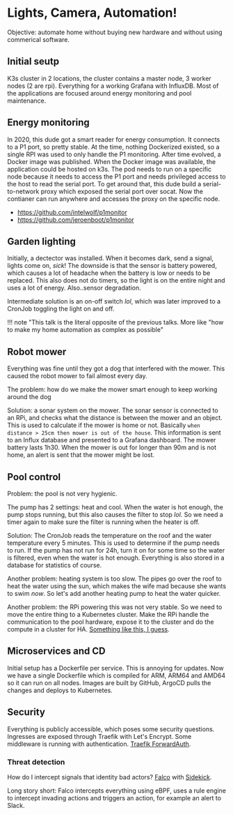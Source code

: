# Lights, Camera, Automation!

Objective: automate home without buying new hardware and without using commerical software.

## Initial seutp

K3s cluster in 2 locations, the cluster contains a master node, 3 worker nodes (2 are rpi). Everything for a working Grafana with InfluxDB.
Most of the applications are focused around energy monitoring and pool maintenance.

## Energy monitoring

In 2020, this dude got a smart reader for energy consumption. It connects to a P1 port, so pretty stable. At the time, nothing Dockerized existed, so a single RPI was used to only handle the P1 monitoring. 
After time evolved, a Docker image was published. When the Docker image was available, the application could be hosted on k3s. The pod needs to run on a specific node because it needs to access the P1 port 
and needs privileged access to the host to read the serial port. To get around that, this dude build a serial-to-network proxy which exposed the serial port over socat. Now the contianer can run anywhere and 
accesses the proxy on the specific node.

- https://github.com/intelwolf/p1monitor
- https://github.com/jeroenboot/p1monitor

## Garden lighting

Initially, a dectector was installed. When it becomes dark, send a signal, lights come on, _sick_! The downside is that the sensor is battery powered, which causes a lot of headache when the battery is low
or needs to be replaced. This also does not do timers, so the light is on the entire night and uses a lot of energy. Also..sensor degradation.

Intermediate solution is an on-off switch _lol_, which was later improved to a CronJob toggling the light on and off.

!!! note "This talk is the literal opposite of the previous talks. More like "how to make my home automation as complex as possible"

## Robot mower

Everything was fine until they got a dog that interfered with the mower. This caused the robot mower to fail almost every day.

The problem: how do we make the mower smart enough to keep working around the dog

Solution: a sonar system on the mower. The sonar sensor is connected to an RPi, and checks what the distance is between the mower and an object. This is used to calculate if the mower is home or not. Basically
`when distance > 25cm then mower is out of the house`. This information is sent to an Influx database and presented to a Grafana dashboard. The mower battery lasts 1h30. When the mower is out for longer than 90m and is not home, an alert is sent that the mower might be lost.

## Pool control

Problem: the pool is not very hygienic. 

The pump has 2 settings: heat and cool. When the water is hot enough, the pump stops running, but this also causes the filter to stop _lol_. So we need a timer again to make sure the filter is running
when the heater is off.

Solution: The CronJob reads the temperature on the roof and the water temperature every 5 minutes. This is used to determine if the pump needs to run. If the pump has not run for 24h, turn it on for some
time so the water is filtered, even when the water is hot enough. Everything is also stored in a database for statistics of course.

Another problem: heating system is too slow. The pipes go over the roof to heat the water using the sun, which makes the wife mad because she wants to swim _now_. So let's add another heating pump to 
heat the water quicker.

Another problem: the RPi powering this was not very stable. So we need to move the entire thing to a Kubernetes cluster. Make the RPi handle the communication to the pool hardware, expose it to
the cluster and do the compute in a cluster for HA. [Something like this, I guess](https://github.com/platformio/platformio-docs/blob/develop/plus/pio-remote.rst).

## Microservices and CD

Initial setup has a Dockerfile per service. This is annoying for updates. Now we have a single Dockerfile which is compiled for ARM, ARM64 and AMD64 so it can run on all nodes. Images are built by
GitHub, ArgoCD pulls the changes and deploys to Kubernetes.

## Security

Everything is publicly accessible, which poses some security questions. Ingresses are exposed through Traefik with Let's Encrypt. Some middleware is running with authentication. 
[Traefik ForwardAuth](https://doc.traefik.io/traefik/middlewares/http/forwardauth/). 

### Threat detection

How do I intercept signals that identity bad actors? [Falco](https://falco.org/) with [Sidekick](https://github.com/falcosecurity/falcosidekick).

Long story short: Falco intercepts everything using eBPF, uses a rule engine to intercept invading actions and triggers an action, for example an alert to Slack.
